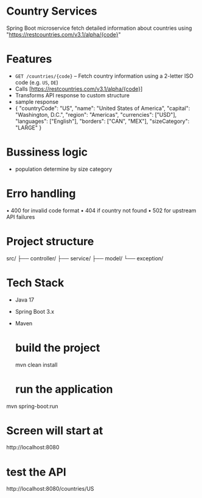 # Country Services
Spring Boot microservice fetch detailed  information about countries using "https://restcountries.com/v3.1/alpha/{code}"

# Features

- `GET /countries/{code}` – Fetch country information using a 2-letter ISO code (e.g. `US`, `DE`)
- Calls [https://restcountries.com/v3.1/alpha/{code}]
- Transforms API response to custom structure
- sample response
- {
  "countryCode": "US",
  "name": "United States of America",
  "capital": "Washington, D.C.",
  "region": "Americas",
  "currencies": ["USD"],
  "languages": ["English"],
  "borders": ["CAN", "MEX"],
  "sizeCategory": "LARGE"
}
# Bussiness logic
- population determine by size category
 # Erro handling
• 400 for invalid code format
• 404 if country not found
• 502 for upstream API failures

# Project structure
src/
├── controller/
├── service/
├── model/
└── exception/

# Tech Stack
- Java 17
- Spring Boot 3.x
- Maven

  # build the project
  mvn clean install

  # run the application
 mvn spring-boot:run

  # Screen will start at
  http://localhost:8080

 # test the API
  http://localhost:8080/countries/US
